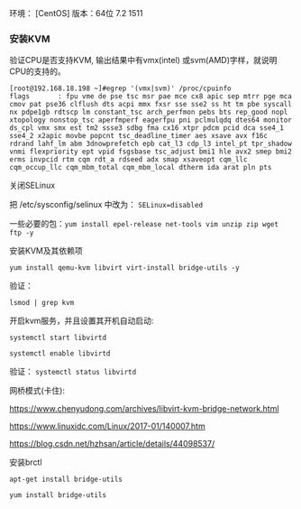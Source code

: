 环境： [CentOS] 版本：64位 7.2  1511 

### 安装KVM

验证CPU是否支持KVM, 输出结果中有vmx(intel) 或svm(AMD)字样，就说明CPU的支持的。

```shell
[root@192.168.18.198 ~]#egrep '(vmx|svm)' /proc/cpuinfo
flags		: fpu vme de pse tsc msr pae mce cx8 apic sep mtrr pge mca cmov pat pse36 clflush dts acpi mmx fxsr sse sse2 ss ht tm pbe syscall nx pdpe1gb rdtscp lm constant_tsc arch_perfmon pebs bts rep_good nopl xtopology nonstop_tsc aperfmperf eagerfpu pni pclmulqdq dtes64 monitor ds_cpl vmx smx est tm2 ssse3 sdbg fma cx16 xtpr pdcm pcid dca sse4_1 sse4_2 x2apic movbe popcnt tsc_deadline_timer aes xsave avx f16c rdrand lahf_lm abm 3dnowprefetch epb cat_l3 cdp_l3 intel_pt tpr_shadow vnmi flexpriority ept vpid fsgsbase tsc_adjust bmi1 hle avx2 smep bmi2 erms invpcid rtm cqm rdt_a rdseed adx smap xsaveopt cqm_llc cqm_occup_llc cqm_mbm_total cqm_mbm_local dtherm ida arat pln pts
```



关闭SELinux 

把 /etc/sysconfig/selinux 中改为： `SELinux=disabled `

一些必要的包：`yum install epel-release net-tools vim unzip zip wget ftp -y`



安装KVM及其依赖项

`yum install qemu-kvm libvirt virt-install bridge-utils -y`

验证：

`lsmod | grep kvm`

 开启kvm服务，并且设置其开机自动启动:

`systemctl start libvirtd`

`systemctl enable libvirtd`

验证： `systemctl status libvirtd`

网桥模式(卡住):

https://www.chenyudong.com/archives/libvirt-kvm-bridge-network.html

<https://www.linuxidc.com/Linux/2017-01/140007.htm>

<https://blog.csdn.net/hzhsan/article/details/44098537/>



安装brctl

`apt-get install bridge-utils`

`yum install bridge-utils`


